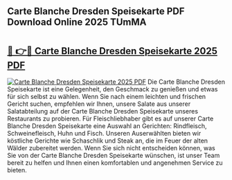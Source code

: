 ## Carte Blanche Dresden Speisekarte PDF Download Online 2025 TUmMA

# <h2><a href="http://gceb0i.nevu.top/?p=Carte+Blanche+Dresden+Speisekarte">🔗 👉🔴 Carte Blanche Dresden Speisekarte 2025 PDF</a></h2>

[![Carte Blanche Dresden Speisekarte 2025 PDF](https://i.imgur.com/dBaPXMq.png)](http://gceb0i.nevu.top/?p=Carte+Blanche+Dresden+Speisekarte)
Die Carte Blanche Dresden Speisekarte ist eine Gelegenheit, den Geschmack zu genießen und etwas für sich selbst zu wählen. Wenn Sie nach einem leichten und frischen Gericht suchen, empfehlen wir Ihnen, unsere Salate aus unserer Salatabteilung auf der Carte Blanche Dresden Speisekarte unseres Restaurants zu probieren. Für Fleischliebhaber gibt es auf unserer Carte Blanche Dresden Speisekarte eine Auswahl an Gerichten: Rindfleisch, Schweinefleisch, Huhn und Fisch. Unseren Auserwählten bieten wir köstliche Gerichte wie Schaschlik und Steak an, die im Feuer der alten Wälder zubereitet werden. Wenn Sie sich nicht entscheiden können, was Sie von der Carte Blanche Dresden Speisekarte wünschen, ist unser Team bereit zu helfen und Ihnen einen komfortablen und angenehmen Service zu bieten.
